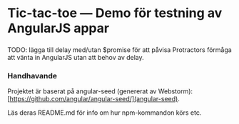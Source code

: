 # Tic-tac-toe — Demo för testning av AngularJS appar

###

TODO: lägga till delay med/utan $promise för att påvisa Protractors förmåga att vänta in AngularJS utan att behov av delay.





### Handhavande

Projektet är baserat på angular-seed (genererat av Webstorm):
[https://github.com/angular/angular-seed/](angular-seed).

Läs deras README.md för info om hur npm-kommandon körs etc.
